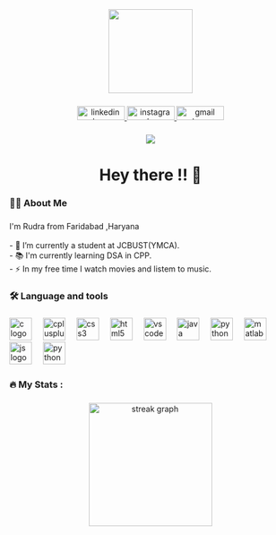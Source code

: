 <div align="center">
  <img height="150" src="https://camo.githubusercontent.com/62da68eb62b1e5f175f7d1f0191dd89a653d7908feb22d37d4a0ab07365d6791/68747470733a2f2f6d656469612e67697068792e636f6d2f6d656469612f4d3967624264396e6244724f5475314d71782f67697068792e676966"  />
</div>

###

<div align="center">
 
  <a href = "https://www.linkedin.com/in/rudra-pratap-singh-99650425a/"> <img src="https://raw.githubusercontent.com/maurodesouza/profile-readme-generator/master/src/assets/icons/social/linkedin/default.svg" width="85" height="25" alt="linkedin logo"  /> </a>
  <a href = "https://www.instagram.com/rudra_pratap_252/">   <img src="https://raw.githubusercontent.com/maurodesouza/profile-readme-generator/master/src/assets/icons/social/instagram/default.svg" width="85" height="25" alt="instagram logo"  /> </a>
<a href = "mailto:rudrapratap24apr@gmail.com"> <img src="https://raw.githubusercontent.com/maurodesouza/profile-readme-generator/master/src/assets/icons/social/gmail/default.svg" width="85" height="25" alt="gmail logo"  /> </a>
  
</div>

###

<div align="center">
  <img src="https://visitor-badge.laobi.icu/badge?page_id=RudraPratap24.RudraPratap24&"  />
</div>

###

<h1 align="center">Hey there !! 👋</h1>

###

<h3 align="left">👩‍💻  About Me</h3>

###

<p align="left">I'm Rudra from Faridabad ,Haryana<br><br>- 🔭 I’m currently a student at JCBUST(YMCA).<br>- 📚 I'm currently learning DSA in CPP.<br>- ⚡ In my free time I watch movies and listem to music.</p>

###

<h3 align="left">🛠 Language and tools</h3>

###

<div align="left">
  <img src="https://cdn.jsdelivr.net/gh/devicons/devicon/icons/c/c-original.svg" height="40" alt="c logo"  />
  <img width="12" />
  <img src="https://cdn.jsdelivr.net/gh/devicons/devicon/icons/cplusplus/cplusplus-original.svg" height="40" alt="cplusplus logo"  />
  <img width="12" />
  <img src="https://cdn.jsdelivr.net/gh/devicons/devicon/icons/css3/css3-original.svg" height="40" alt="css3 logo"  />
  <img width="12" />
  <img src="https://cdn.jsdelivr.net/gh/devicons/devicon/icons/html5/html5-original.svg" height="40" alt="html5 logo"  />
  <img width="12" />
  <img src="https://cdn.jsdelivr.net/gh/devicons/devicon/icons/vscode/vscode-original.svg" height="40" alt="vscode logo"  />
  <img width="12" />
  <img src="https://cdn.jsdelivr.net/gh/devicons/devicon/icons/java/java-original.svg" height="40" alt="java logo"  />
  <img width="12" />
  <img src="https://cdn.jsdelivr.net/gh/devicons/devicon/icons/python/python-original.svg" height="40" alt="python logo"  />
  <img width="12" />
   <img src="https://cdn.jsdelivr.net/gh/devicons/devicon/icons/matlab/matlab-original.svg" height="40" alt="matlab logo"  />
  <img width="12" />
   <img src="https://cdn.jsdelivr.net/gh/devicons/devicon/icons/javascript/javascript-original.svg" height="40" alt="js logo"  />
  <img width="12" />
   <img src="https://cdn.jsdelivr.net/gh/devicons/devicon/icons/opencv/opencv-original.svg" height="40" alt="python logo"  />
  <img width="12" />
</div>

###

<h3 align="left">🔥   My Stats :</h3>

###

<div align="center">
  <img src="https://streak-stats.demolab.com?user=RudraPratap24&locale=en&mode=daily&theme=dark&hide_border=false&border_radius=5&order=3" height="220" alt="streak graph"  />
</div>

###
